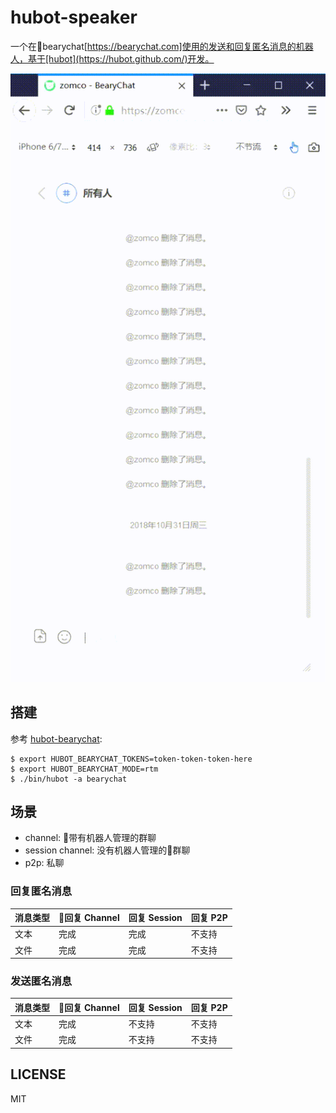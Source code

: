 # hubot-speaker

一个在bearychat[https://bearychat.com]使用的发送和回复匿名消息的机器人，基于[hubot](https://hubot.github.com/)开发。

![](resources/example.gif)

## 搭建

参考 [hubot-bearychat](https://github.com/bearyinnovative/hubot-bearychat):

    $ export HUBOT_BEARYCHAT_TOKENS=token-token-token-here
    $ export HUBOT_BEARYCHAT_MODE=rtm
    $ ./bin/hubot -a bearychat

## 场景

* channel: 带有机器人管理的群聊
* session channel: 没有机器人管理的群聊
* p2p: 私聊

### 回复匿名消息

| 消息类型 | 回复 Channel | 回复 Session | 回复 P2P     |
| ------- | ----------- | ----------- | -----------  |
| 文本    | 完成         | 完成         | 不支持        | 
| 文件    | 完成         | 完成         | 不支持        |

### 发送匿名消息

| 消息类型 | 回复 Channel | 回复 Session | 回复 P2P     |
| ------- | ----------- | ----------- | -----------  |
| 文本    | 完成         | 不支持       | 不支持        | 
| 文件    | 完成         | 不支持       | 不支持        |

## LICENSE

MIT